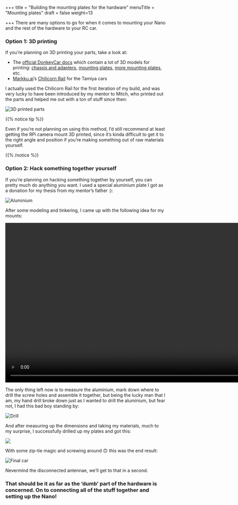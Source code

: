 +++
title = "Building the mounting plates for the hardware"
menuTitle = "Mounting plates"
draft = false
weight=13

+++
There are many options to go for when it comes to mounting your Nano and the rest of the hardware to your RC car. 

### Option 1: 3D printing

If you’re planning on 3D printing your parts, take a look at:

- The [official DonkeyCar docs](https://docs.donkeycar.com/guide/build_hardware/#step-1-print-parts) which contain a lot of 3D models for printing: [chassis and adapters](https://www.thingiverse.com/thing:2566276), [mounting plates](https://www.thingiverse.com/thing:3428003), [more mounting plates](https://www.thingiverse.com/thing:2774944), etc.
- [Markku.ai](https://markku.ai/)’s [Chilicorn Rail](https://markku.ai/post/chilicorn-rail/) for the Tamiya cars

I actually used the Chilicorn Rail for the first iteration of my build, and was very lucky to have been introduced by my mentor to Mitch, who printed out the parts and helped me out with a ton of stuff since then: 

![3D printed parts](/images/hardware/3Dprint.jpg)

{{% notice tip %}}

Even if you’re not planning on using this method, I’d still recommend at least getting the RPi camera mount 3D printed, since it’s kinda difficult to get it to the right angle and position if you’re making something out of raw materials yourself.

{{% /notice %}}

### Option 2: Hack something together yourself

If you’re planning on hacking something together by yourself, you can pretty much do anything you want. I used a special aluminium plate I got as a donation for my thesis from my mentor’s father :):

![Aluminium](/images/hardware/aluminium.png)

After some modeling and tinkering, I came up with the following idea for my mounts:

<center><video controls src="/video/carmodel.mp4" autoplay loop height="500px"></video></center>

The only thing left now is to measure the aluminium, mark down where to drill the screw holes and assemble it together, but being the lucky man that I am, my hand drill broke down just as I wanted to drill the aluminium, but fear not, I had this bad boy standing by:

![Drill](/images/hardware/drill.jpg)

And after measuring up the dimensions and taking my materials, much to my surprise, I successfully drilled up my plates and got this:

![](/images/hardware/mountingplates.jpg?height=600px)

With some zip-tie magic and screwing around 🙃 this was the end result:

![Final car](/images/hardware/assembledcar.jpg)

Nevermind the disconnected antennae, we’ll get to that in a second.

### That should be it as far as the ‘dumb’ part of the hardware is concerned. On to connecting all of the stuff together and setting up the Nano!